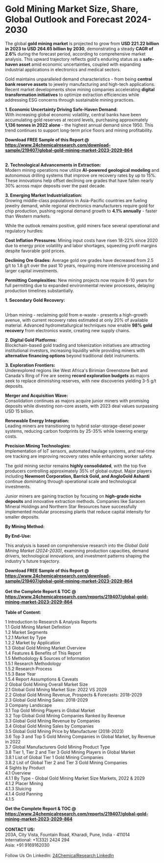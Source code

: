 <h1>Gold Mining Market Size, Share, Global Outlook and Forecast 2024-2030</h1><p>The global <strong>gold mining market</strong> is projected to grow from <strong>USD 221.22 billion in 2023 to USD 264.65 billion by 2030</strong>, demonstrating a steady <strong>CAGR of 2.6%</strong> during the forecast period, according to comprehensive market analysis. This upward trajectory reflects gold's enduring status as a <strong>safe-haven asset</strong> amid economic uncertainties, coupled with expanding industrial applications in electronics and medical sectors.</p><p>Gold maintains unparalleled demand characteristics - from being <strong>central bank reserve assets</strong> to jewelry manufacturing and high-tech applications. Recent market developments show mining companies accelerating <strong>digital transformation initiatives</strong> to optimize extraction efficiencies while addressing ESG concerns through sustainable mining practices.</p><p><strong>1. Economic Uncertainty Driving Safe-Haven Demand:</strong><br>
With increasing global economic volatility, central banks have been accumulating gold reserves at record levels, purchasing approximately <strong>1,136 tonnes in 2022 alone</strong> - the highest annual demand since 1950. This trend continues to support long-term price floors and mining profitability.</p><div><b>Download FREE Sample of this Report @ 
            <a href="https://www.24chemicalresearch.com/download-sample/219407/global-gold-mining-market-2023-2029-864">
            https://www.24chemicalresearch.com/download-sample/219407/global-gold-mining-market-2023-2029-864</a></b></div><br><p><strong>2. Technological Advancements in Extraction:</strong><br>
Modern mining operations now utilize <strong>AI-powered geological modeling</strong> and autonomous drilling systems that improve ore recovery rates by up to 15%. These innovations help offset declining ore grades that have fallen nearly 30% across major deposits over the past decade.</p><p><strong>3. Emerging Market Industrialization:</strong><br>
Growing middle-class populations in Asia-Pacific countries are fueling jewelry demand, while regional electronics manufacturers require gold for chip production, pushing regional demand growth to <strong>4.1% annually</strong> - faster than Western markets.</p><p>While the outlook remains positive, gold miners face several operational and regulatory hurdles:</p><p><strong>Cost Inflation Pressures:</strong> Mining input costs have risen 18-22% since 2020 due to energy price volatility and labor shortages, squeezing profit margins despite favorable gold prices.</p><p><strong>Declining Ore Grades:</strong> Average gold ore grades have decreased from 2.5 g/t to 1.8 g/t over the past 10 years, requiring more intensive processing and larger capital investments.</p><p><strong>Permitting Complexities:</strong> New mining projects now require 8-10 years for full permitting due to expanded environmental review processes, delaying production timelines substantially.</p><p><strong>1. Secondary Gold Recovery:

</strong><br>Urban mining - reclaiming gold from e-waste - presents a high-growth avenue, with current recovery rates estimated at only 20% of available material. Advanced hydrometallurgical techniques now enable <strong>98% gold recovery</strong> from electronics waste, creating new supply chains.</p><p><strong>2. Digital Gold Platforms:</strong><br>
Blockchain-based gold trading and tokenization initiatives are attracting institutional investors, increasing liquidity while providing miners with <strong>alternative financing options</strong> beyond traditional debt instruments.</p><p><strong>3. Exploration Frontiers:</strong><br>
Underexplored regions like West Africa's Birimian Greenstone Belt and Canada's Ring of Fire are seeing <strong>record exploration budgets</strong> as majors seek to replace diminishing reserves, with new discoveries yielding 3-5 g/t deposits.</p><p><strong>Merger and Acquisition Wave:</strong><br>
	Consolidation continues as majors acquire junior miners with promising deposits while divesting non-core assets, with 2023 deal values surpassing USD 15 billion.</p><p><strong>Renewable Energy Integration:</strong><br>
	Leading miners are transitioning to hybrid solar-storage-diesel power systems, reducing carbon footprints by 25-35% while lowering energy costs.</p><p><strong>Precision Mining Technologies:</strong><br>
	Implementation of IoT sensors, automated haulage systems, and real-time ore tracking are improving recovery rates while enhancing worker safety.</p><p>The gold mining sector remains <strong>highly consolidated</strong>, with the top five producers controlling approximately 35% of global output. Major players including <strong>Newmont Corporation, Barrick Gold, and AngloGold Ashanti</strong> continue dominating through operational scale and technological investments.</p><p>Junior miners are gaining traction by focusing on <strong>high-grade niche deposits</strong> and innovative extraction methods. Companies like Saracen Mineral Holdings and Northern Star Resources have successfully implemented modular processing plants that reduce capital intensity for smaller deposits.</p><p><strong>By Mining Method:</strong></p><p><strong>By End-Use:</strong></p><p>This analysis is based on comprehensive research into the <em>Global Gold Mining Market (2024-2030)</em>, examining production capacities, demand drivers, technological innovations, and investment patterns shaping the industry's future trajectory.</p><div><b>Download FREE Sample of this Report @ 
            <a href="https://www.24chemicalresearch.com/download-sample/219407/global-gold-mining-market-2023-2029-864">
            https://www.24chemicalresearch.com/download-sample/219407/global-gold-mining-market-2023-2029-864</a></b></div><br><div><b>Get the Complete Report & TOC @ 
            <a href="https://www.24chemicalresearch.com/reports/219407/global-gold-mining-market-2023-2029-864">
            https://www.24chemicalresearch.com/reports/219407/global-gold-mining-market-2023-2029-864</a></b></div><br>
            <b>Table of Content:</b><p>1 Introduction to Research & Analysis Reports<br />
    1.1 Gold Mining Market Definition<br />
    1.2 Market Segments<br />
        1.2.1 Market by Type<br />
        1.2.2 Market by Application<br />
    1.3 Global Gold Mining Market Overview<br />
    1.4 Features & Benefits of This Report<br />
    1.5 Methodology & Sources of Information<br />
        1.5.1 Research Methodology<br />
        1.5.2 Research Process<br />
        1.5.3 Base Year<br />
        1.5.4 Report Assumptions & Caveats<br />
2 Global Gold Mining Overall Market Size<br />
    2.1 Global Gold Mining Market Size: 2022 VS 2029<br />
    2.2 Global Gold Mining Revenue, Prospects & Forecasts: 2018-2029<br />
    2.3 Global Gold Mining Sales: 2018-2029<br />
3 Company Landscape<br />
    3.1 Top Gold Mining Players in Global Market<br />
    3.2 Top Global Gold Mining Companies Ranked by Revenue<br />
    3.3 Global Gold Mining Revenue by Companies<br />
    3.4 Global Gold Mining Sales by Companies<br />
    3.5 Global Gold Mining Price by Manufacturer (2018-2023)<br />
    3.6 Top 3 and Top 5 Gold Mining Companies in Global Market, by Revenue in 2022<br />
    3.7 Global Manufacturers Gold Mining Product Type<br />
    3.8 Tier 1, Tier 2 and Tier 3 Gold Mining Players in Global Market<br />
        3.8.1 List of Global Tier 1 Gold Mining Companies<br />
        3.8.2 List of Global Tier 2 and Tier 3 Gold Mining Companies<br />
4 Sights by Product<br />
    4.1 Overview<br />
        4.1.1 By Type - Global Gold Mining Market Size Markets, 2022 & 2029<br />
        4.1.2 Placer Mining<br />
        4.1.3 Sluicing<br />
        4.1.4 Gold Panning<br />
        4.1.5 </p><div><b>Get the Complete Report & TOC @ 
            <a href="https://www.24chemicalresearch.com/reports/219407/global-gold-mining-market-2023-2029-864">
            https://www.24chemicalresearch.com/reports/219407/global-gold-mining-market-2023-2029-864</a></b></div><br><b>CONTACT US:</b><br>
            203A, City Vista, Fountain Road, Kharadi, Pune, India - 411014<br>
            International: +1(332) 2424 294<br>
            Asia: +91 9169162030 <br><br>
            Follow Us On LinkedIn: <a href="https://www.linkedin.com/company/24chemicalresearch/">24ChemicalResearch LinkedIn</a>